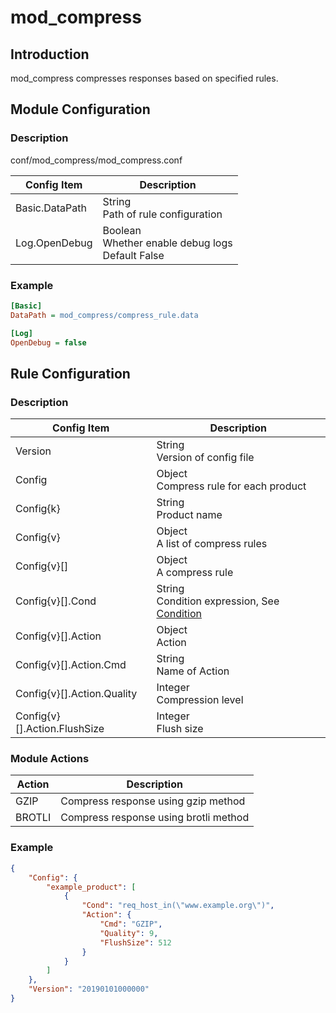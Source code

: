 # mod_compress

## Introduction

mod_compress compresses responses based on specified rules.

## Module Configuration

### Description

conf/mod_compress/mod_compress.conf

| Config Item          | Description                                 |
| ---------------------| ------------------------------------------- |
| Basic.DataPath       | String<br>Path of rule configuration |
| Log.OpenDebug        | Boolean<br>Whether enable debug logs<br>Default False |

### Example

```ini
[Basic]
DataPath = mod_compress/compress_rule.data

[Log]
OpenDebug = false
```

## Rule Configuration

### Description

| Config Item | Description                                                |
| ----------- | -------------------------------------------------------------- |
| Version | String<br>Version of config file |
| Config | Object<br>Compress rule for each product |
| Config{k} | String<br>Product name |
| Config{v} | Object<br>A list of compress rules |
| Config{v}[] | Object<br>A compress rule |
| Config{v}[].Cond | String<br>Condition expression, See [Condition](../../condition/condition_grammar.md) |
| Config{v}[].Action | Object<br>Action |
| Config{v}[].Action.Cmd | String<br>Name of Action |
| Config{v}[].Action.Quality | Integer<br>Compression level |
| Config{v}[].Action.FlushSize | Integer<br>Flush size |

### Module Actions

| Action                  | Description                          |
| ------------------------| ------------------------------------|
| GZIP                    | Compress response using gzip method |
| BROTLI                  | Compress response using brotli method |

### Example

```json
{
    "Config": {
        "example_product": [
            {
                "Cond": "req_host_in(\"www.example.org\")",
                "Action": {
                    "Cmd": "GZIP",
                    "Quality": 9,
                    "FlushSize": 512
                }
            }
        ]
    },
    "Version": "20190101000000"
}
```
